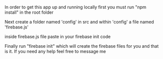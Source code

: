 In order to get this app up and running locally first you must run
"npm install"
in the root folder

Next create a folder named 'config' in src and within 'config' a file named 'firebase.js'

inside firebase.js file paste in your firebase init code

Finally run "firebase init" which will create the firebase files for you and that is it.
If you need any help feel free to message me
